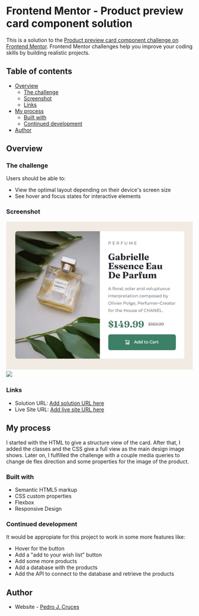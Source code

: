 # Frontend Mentor - Product preview card component solution

This is a solution to the [Product preview card component challenge on Frontend Mentor](https://www.frontendmentor.io/challenges/product-preview-card-component-GO7UmttRfa). Frontend Mentor challenges help you improve your coding skills by building realistic projects. 

## Table of contents

- [Overview](#overview)
  - [The challenge](#the-challenge)
  - [Screenshot](#screenshot)
  - [Links](#links)
- [My process](#my-process)
  - [Built with](#built-with)
  - [Continued development](#continued-development)
- [Author](#author)


## Overview

### The challenge

Users should be able to:

- View the optimal layout depending on their device's screen size
- See hover and focus states for interactive elements

### Screenshot

![](./images/screenshot.jpg)
![](./images/screenshot2.jpg)


### Links

- Solution URL: [Add solution URL here](https://github.com/PJxDev/product-preview-card-component--Front-end-Mentor-)
- Live Site URL: [Add live site URL here](https://pjxdev.github.io/product-preview-card-component--Front-end-Mentor-/)

## My process

I started with the HTML to give a structure view of the card.
After that, I added the classes and the CSS give a full view as the main design image shows.
Later on, I fulfilled the challenge with a couple media queries to change de flex direction and some properties for the image of the product.

### Built with

- Semantic HTML5 markup
- CSS custom properties
- Flexbox
- Responsive Design


### Continued development

It would be appropiate for this project to work in some more features like:
  - Hover for the button
  - Add a "add to your wish list" button
  - Add some more products
  - Add a database with the products
  - Add the API to connect to the database and retrieve the products


## Author

- Website - [Pedro J. Cruces](https://pedrojcruces.vercel.app)
